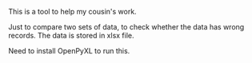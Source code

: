 This is a tool to help my cousin's work.

Just to compare two sets of data, to check whether the data has wrong records.
The data is stored in xlsx file.

Need to install OpenPyXL to run this.
